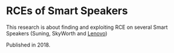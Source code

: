# RCEs of Smart Speakers

This research is about finding and exploiting RCE on several Smart Speakers (Suning, SkyWorth and [Lenovo](https://support.lenovo.com/hk/en/solutions/len-22172))

Published in 2018.